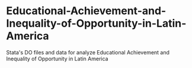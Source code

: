 # Educational-Achievement-and-Inequality-of-Opportunity-in-Latin-America
Stata's DO files and data for analyze Educational Achievement and Inequality of Opportunity in Latin America
